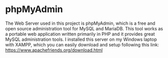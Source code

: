 # phpMyAdmin

The Web Server used in this project is phpMyAdmin, which is a free and open source administration tool for MySQL and MariaDB.
This tool works as a portable web application written primarily in PHP and it provides great MySQL administration tools.
I installed this server on my Windows laptop with XAMPP, which you can easily download and setup following this link:
https://www.apachefriends.org/download.html

